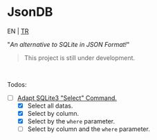 # JsonDB

EN | [TR](README-TR.md)

"*An alternative to SQLite in JSON Format!*"

> This project is still under development.

<br />

Todos:
- [ ] [Adapt SQLite3 "Select" Command.](https://www.sqlite.org/images/syntax/select-stmt.gif)
  - [x] Select all datas.
  - [x] Select by column.
  - [x] Select by the `where` parameter.
  - [ ] Select by column and the `where` parameter.
